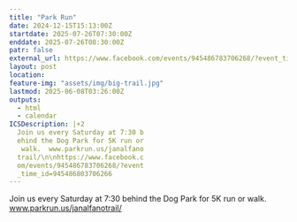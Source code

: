```yaml
---
title: "Park Run"
date: 2024-12-15T15:13:00Z
startdate: 2025-07-26T07:30:00Z
enddate: 2025-07-26T08:30:00Z
patr: false
external_url: https://www.facebook.com/events/945486783706268/?event_time_id=945486803706266
layout: post
location: 
feature-img: "assets/img/big-trail.jpg"
lastmod: 2025-06-08T03:26:00Z
outputs:
  - html
  - calendar
ICSDescription: |+2
  Join us every Saturday at 7:30 b  ehind the Dog Park for 5K run or   walk.  www.parkrun.us/janalfano  trail/\n\nhttps://www.facebook.c  om/events/945486783706268/?event  _time_id=945486803706266
---
```


Join us every Saturday at 7&#58;30 behind the Dog Park for 5K run or walk.  www.parkrun.us/janalfanotrail/<br>
  <br>
  
